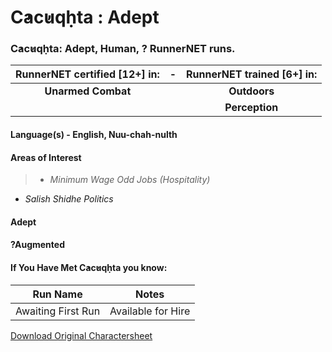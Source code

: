 # C̓ac̓uqḥta : Adept

### C̓ac̓uqḥta: Adept, Human, ? RunnerNET runs.

> 

| RunnerNET certified [12+] in:|-| RunnerNET trained [6+] in:|
| :-: |:-: |:-:|
| **Unarmed Combat**||**Outdoors** |
| || **Perception** |


#### Language(s) - English,  Nuu-chah-nulth

#### Areas of Interest
> - *Minimum Wage Odd Jobs (Hospitality)*
- *Salish Shidhe Politics*


#### Adept
#### ?Augmented
#### If You Have Met C̓ac̓uqḥta you know:
> 

| Run Name| Notes|
| ----------- | ----------- |
| Awaiting First Run | Available for Hire |

[Download Original Charactersheet](./assets/Cacuqhta.pdf)